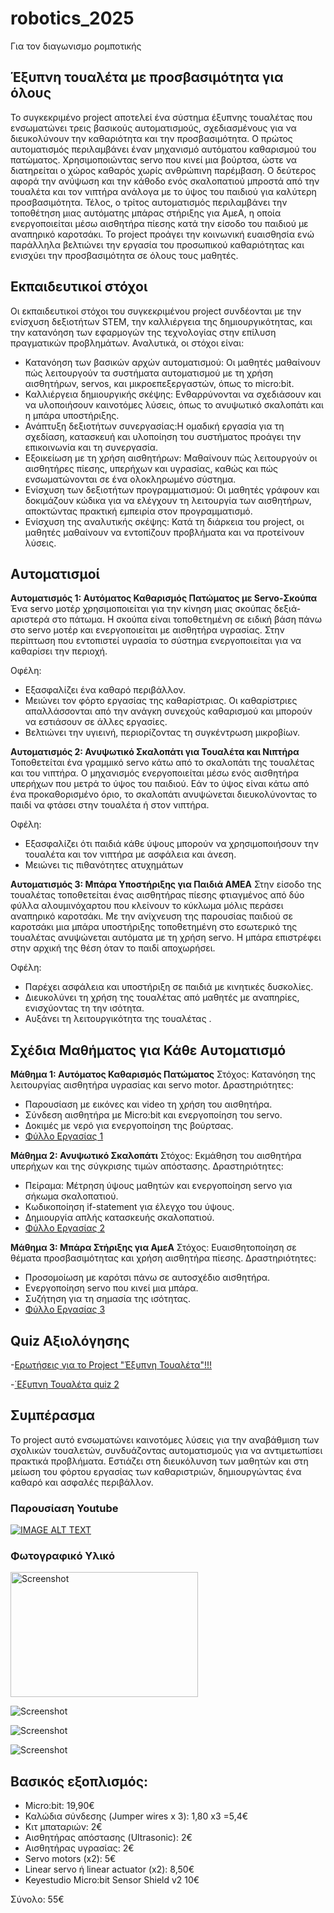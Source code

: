 # robotics_2025
Για τον διαγωνισμο ρομποτικής

## Έξυπνη τουαλέτα με προσβασιμότητα για όλους 
Το συγκεκριμένο project αποτελεί ένα σύστημα έξυπνης τουαλέτας που ενσωματώνει τρεις βασικούς αυτοματισμούς, σχεδιασμένους για να διευκολύνουν την καθαριότητα και την προσβασιμότητα.
Ο πρώτος αυτοματισμός περιλαμβάνει έναν μηχανισμό αυτόματου καθαρισμού του πατώματος. Χρησιμοποιώντας servo που κινεί μια βούρτσα, ώστε να διατηρείται ο χώρος καθαρός χωρίς ανθρώπινη παρέμβαση. Ο δεύτερος αφορά την ανύψωση και την κάθοδο ενός σκαλοπατιού μπροστά από την τουαλέτα και τον νιπτήρα ανάλογα με το ύψος του παιδιού για καλύτερη προσβασιμότητα. Τέλος, ο τρίτος αυτοματισμός περιλαμβάνει την τοποθέτηση μιας αυτόματης μπάρας στήριξης για ΑμεΑ, η οποία ενεργοποιείται μέσω αισθητήρα πίεσης κατά την είσοδο του παιδιού με αναπηρικό καροτσάκι.
Το project προάγει την  κοινωνική ευαισθησία ενώ παράλληλα  βελτιώνει  την εργασία του προσωπικού καθαριότητας και ενισχύει την προσβασιμότητα σε όλους τους μαθητές.

## Eκπαιδευτικοί στόχοι
Οι εκπαιδευτικοί στόχοι του συγκεκριμένου project συνδέονται με την ενίσχυση δεξιοτήτων STEM, την καλλιέργεια της δημιουργικότητας, και την κατανόηση των εφαρμογών της τεχνολογίας στην επίλυση πραγματικών προβλημάτων. Αναλυτικά, οι στόχοι είναι:

- Κατανόηση των βασικών αρχών αυτοματισμού: Οι μαθητές μαθαίνουν πώς λειτουργούν τα συστήματα αυτοματισμού με τη χρήση αισθητήρων, servos, και μικροεπεξεργαστών, όπως το micro:bit.
- Καλλιέργεια δημιουργικής σκέψης: Ενθαρρύνονται να σχεδιάσουν και να υλοποιήσουν καινοτόμες λύσεις, όπως το ανυψωτικό σκαλοπάτι και η μπάρα υποστήριξης.
- Ανάπτυξη δεξιοτήτων συνεργασίας:Η ομαδική εργασία για τη σχεδίαση, κατασκευή και υλοποίηση του συστήματος προάγει την επικοινωνία και τη συνεργασία.
- Εξοικείωση με τη χρήση αισθητήρων: Μαθαίνουν πώς λειτουργούν οι αισθητήρες πίεσης, υπερήχων και υγρασίας, καθώς και πώς ενσωματώνονται σε ένα ολοκληρωμένο σύστημα.
- Ενίσχυση των δεξιοτήτων προγραμματισμού: Οι μαθητές γράφουν και δοκιμάζουν κώδικα για να ελέγχουν τη λειτουργία των αισθητήρων, αποκτώντας πρακτική εμπειρία στον προγραμματισμό.
- Ενίσχυση της αναλυτικής σκέψης: Κατά τη διάρκεια του project, οι μαθητές μαθαίνουν να εντοπίζουν προβλήματα και να προτείνουν λύσεις.

 ## Αυτοματισμοί 
 
**Αυτοματισμός 1: Αυτόματος Καθαρισμός Πατώματος με Servo-Σκούπα**
 Ένα servo μοτέρ χρησιμοποιείται για την κίνηση μιας σκούπας δεξιά-αριστερά στο πάτωμα. Η σκούπα είναι τοποθετημένη σε ειδική βάση πάνω στο servo μοτέρ και ενεργοποιείται με αισθητήρα υγρασίας. Στην περίπτωση που εντοπιστεί υγρασία το σύστημα ενεργοποιείται για να καθαρίσει την περιοχή.

Οφέλη:
- Εξασφαλίζει ένα καθαρό περιβάλλον.
- Μειώνει τον φόρτο εργασίας της καθαρίστριας. Οι καθαρίστριες απαλλάσσονται από την ανάγκη συνεχούς καθαρισμού και μπορούν να εστιάσουν σε άλλες εργασίες.
- Βελτιώνει την υγιεινή, περιορίζοντας τη συγκέντρωση μικροβίων.
 
**Αυτοματισμός 2: Ανυψωτικό Σκαλοπάτι για Τουαλέτα και Νιπτήρα**
Τοποθετείται ένα γραμμικό servo κάτω από το σκαλοπάτι της τουαλέτας και του νιπτήρα. Ο μηχανισμός ενεργοποιείται μέσω ενός αισθητήρα υπερήχων που μετρά το ύψος του παιδιού. Εάν το ύψος είναι κάτω από ένα προκαθορισμένο όριο, το σκαλοπάτι ανυψώνεται  διευκολύνοντας το παιδί να φτάσει στην τουαλέτα ή στον νιπτήρα.

Οφέλη:
- Εξασφαλίζει ότι παιδιά κάθε ύψους μπορούν να χρησιμοποιήσουν την τουαλέτα και τον νιπτήρα με ασφάλεια και άνεση.
- Μειώνει τις πιθανότητες ατυχημάτων

**Αυτοματισμός 3: Μπάρα Υποστήριξης για Παιδιά ΑΜΕΑ**
Στην είσοδο της τουαλέτας τοποθετείται ένας αισθητήρας πίεσης φτιαγμένος από δύο φύλλα αλουμινόχαρτου  που κλείνουν το κύκλωμα μόλις περάσει αναπηρικό καροτσάκι. Με την ανίχνευση της παρουσίας παιδιού σε καροτσάκι  μια  μπάρα υποστήριξης τοποθετημένη στο εσωτερικό της τουαλέτας ανυψώνεται αυτόματα με τη χρήση servo. Η μπάρα  επιστρέφει στην αρχική της θέση όταν το παιδί αποχωρήσει.

Οφέλη:
- Παρέχει ασφάλεια και υποστήριξη σε παιδιά με κινητικές δυσκολίες.
- Διευκολύνει τη χρήση της τουαλέτας από μαθητές με αναπηρίες, ενισχύοντας τη την ισότητα.
- Αυξάνει τη λειτουργικότητα της τουαλέτας .
 
## Σχέδια Μαθήματος για Κάθε Αυτοματισμό

**Μάθημα 1: Αυτόματος Καθαρισμός Πατώματος**
Στόχος: Κατανόηση της λειτουργίας αισθητήρα υγρασίας και servo motor.
Δραστηριότητες:
- Παρουσίαση με εικόνες και video τη χρήση του αισθητήρα.
- Σύνδεση αισθητήρα με Micro:bit και ενεργοποίηση του servo.
- Δοκιμές με νερό για ενεργοποίηση της βούρτσας.
- [Φύλλο Εργασίας 1](https://docs.google.com/document/d/1sdm02BVbbSUkw0g358ng9q4rigJcJjF-XVRmAKxGHl4/edit?usp=sharing)


**Μάθημα 2: Ανυψωτικό Σκαλοπάτι**
Στόχος: Εκμάθηση του αισθητήρα υπερήχων και της σύγκρισης τιμών απόστασης. 
Δραστηριότητες:
- Πείραμα: Μέτρηση ύψους μαθητών και ενεργοποίηση servo για σήκωμα σκαλοπατιού.
- Κωδικοποίηση if-statement για έλεγχο του ύψους.
- Δημιουργία απλής κατασκευής σκαλοπατιού.
- [Φύλλο Εργασίας 2](https://docs.google.com/document/d/1rjaHLJnZv_5QUCWn3PeGsJs3TdBJoqHylcG96Wnh_wM/edit?usp=sharing)

**Μάθημα 3: Μπάρα Στήριξης για ΑμεΑ**
Στόχος: Ευαισθητοποίηση σε θέματα προσβασιμότητας και χρήση αισθητήρα πίεσης. 
Δραστηριότητες:
- Προσομοίωση με καρότσι πάνω σε αυτοσχέδιο αισθητήρα.
- Ενεργοποίηση servo που κινεί μια μπάρα.
- Συζήτηση για τη σημασία της ισότητας.
- [Φύλλο Εργασίας 3 ](https://docs.google.com/document/d/1VSQmmJ9eTIaiGch-Cbgj9wBI72LoqiuTXY4eb6kqSHQ/edit?usp=sharing)

  
## Quiz Αξιολόγησης 

-[Ερωτήσεις  για το Project "Έξυπνη Τουαλέτα"!!!](https://wordwall.net/el/resource/86442013/%ce%b5%cf%81%cf%89%cf%84%ce%ae%cf%83%ce%b5%ce%b9%cf%82-%ce%b3%ce%b9%ce%b1-%cf%84%ce%bf-project-%ce%ad%ce%be%cf%85%cf%80%ce%bd%ce%b7-%cf%84%ce%bf%cf%85%ce%b1%ce%bb%ce%ad%cf%84%ce%b1)

-[΄Εξυπνη Τουαλέτα quiz 2](https://wordwall.net/el/resource/86512048/%ce%b5%ce%be%cf%85%cf%80%ce%bd%ce%b7-%cf%84%ce%bf%cf%85%ce%b1%ce%bb%ce%ad%cf%84%ce%b1-quiz-2)

## Συμπέρασμα
Το project αυτό ενσωματώνει καινοτόμες λύσεις για την αναβάθμιση των σχολικών τουαλετών,  συνδυάζοντας  αυτοματισμούς για να αντιμετωπίσει πρακτικά προβλήματα. Εστιάζει στη διευκόλυνση των μαθητών και στη μείωση του φόρτου εργασίας των καθαριστριών, δημιουργώντας ένα καθαρό και  ασφαλές περιβάλλον.

### Παρουσίαση Youtube
[![IMAGE ALT TEXT](https://img.youtube.com/vi/Md59bIz-bwM/1.jpg)](https://www.youtube.com/watch?v=Md59bIz-bwM "My video")
 
### Φωτογραφικό Υλικό
<img src="images/1.jpg" alt="Screenshot" width="300" height="200">

![Screenshot](images/2.jpg)

![Screenshot](images/3.jpg)

![Screenshot](images/4.jpg)



## Βασικός εξοπλισμός:
- Micro:bit: 19,90€
- Καλώδια σύνδεσης (Jumper wires x 3): 1,80 x3 =5,4€
- Κιτ μπαταριών: 2€
- Αισθητήρας απόστασης (Ultrasonic): 2€
- Αισθητήρας υγρασίας: 2€
- Servo motors (x2): 5€
- Linear servo ή linear actuator (x2): 8,50€
- Keyestudio Micro:bit Sensor Shield v2 10€

Σύνολο: 55€

